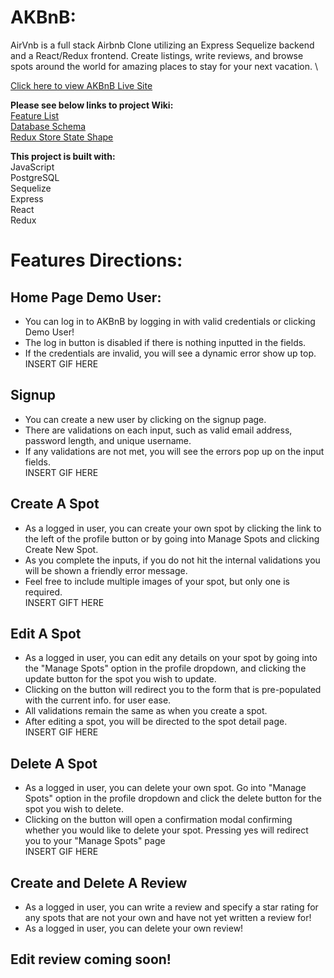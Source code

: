 # AKBnB:
AirVnb is a full stack Airbnb Clone utilizing an Express Sequelize backend and a React/Redux frontend.
Create listings, write reviews, and browse spots around the world for amazing places to stay for your next vacation. \

[Click here to view AKBnB Live Site](http://akbnb-onrender.com)

**Please see below links to project Wiki:**\
[Feature List](https://github.com/aekimx/AKBnB/wiki/Features-List)\
[Database Schema](https://github.com/aekimx/AKBnB/wiki/AKBnB-DB-Schema)\
[Redux Store State Shape](https://github.com/aekimx/AKBnB/wiki/Redux-Store-Shape)

**This project is built with:**\
JavaScript\
PostgreSQL\
Sequelize\
Express\
React\
Redux


# Features Directions: #


## Home Page Demo User: ##
* You can log in to AKBnB by logging in with valid credentials or clicking Demo User!
* The log in button is disabled if there is nothing inputted in the fields.
* If the credentials are invalid, you will see a dynamic error show up top.\
INSERT GIF HERE

## Signup ##
* You can create a new user by clicking on the signup page.
* There are validations on each input, such as valid email address, password length, and unique username.
* If any validations are not met, you will see the errors pop up on the input fields.\
INSERT GIF HERE

## Create A Spot ##
* As a logged in user, you can create your own spot by clicking the link to the left of the profile button or by going into Manage Spots and clicking Create New Spot.
* As you complete the inputs, if you do not hit the internal validations you will be shown a friendly error message.
* Feel free to include multiple images of your spot, but only one is required.\
INSERT GIFT HERE

## Edit A Spot ##
* As a logged in user, you can edit any details on your spot by going into the "Manage Spots" option in the profile dropdown, and clicking the update button for the spot you wish to update.
* Clicking on the button will redirect you to the form that is pre-populated with the current info. for user ease.
* All validations remain the same as when you create a spot.
* After editing a spot, you will be directed to the spot detail page. \
INSERT GIF HERE

## Delete A Spot ##
* As a logged in user, you can delete your own spot. Go into "Manage Spots" option in the profile dropdown and click the delete button for the spot you wish to delete.
* Clicking on the button will open a confirmation modal confirming whether you would like to delete your spot. Pressing yes will redirect you to your "Manage Spots" page\
INSERT GIF HERE

## Create and Delete A Review ##
* As a logged in user, you can write a review and specify a star rating for any spots that are not your own and have not yet written a review for!
* As a logged in user, you can delete your own review!

## Edit review coming soon!
